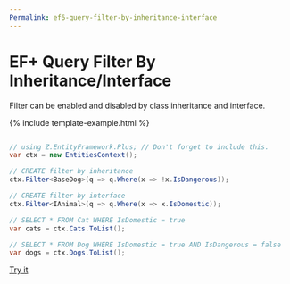 ```yaml
---
Permalink: ef6-query-filter-by-inheritance-interface
---
```


# EF+ Query Filter By Inheritance/Interface

Filter can be enabled and disabled by class inheritance and interface.

{% include template-example.html %} 
```csharp

// using Z.EntityFramework.Plus; // Don't forget to include this.
var ctx = new EntitiesContext();

// CREATE filter by inheritance
ctx.Filter<BaseDog>(q => q.Where(x => !x.IsDangerous));

// CREATE filter by interface
ctx.Filter<IAnimal>(q => q.Where(x => x.IsDomestic));

// SELECT * FROM Cat WHERE IsDomestic = true
var cats = ctx.Cats.ToList();

// SELECT * FROM Dog WHERE IsDomestic = true AND IsDangerous = false
var dogs = ctx.Dogs.ToList();

```

[Try it](https://dotnetfiddle.net/K6nmYU)
